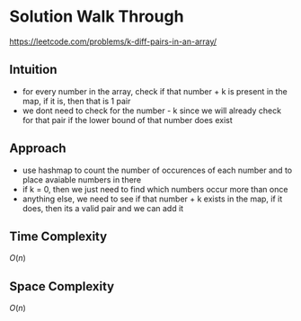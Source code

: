 # Solution Walk Through
https://leetcode.com/problems/k-diff-pairs-in-an-array/

## Intuition
- for every number in the array, check if that number + k is present in the map, if it is, then that is 1 pair
- we dont need to check for the number - k since we will already check for that pair if the lower bound of that number does exist

## Approach
- use hashmap to count the number of occurences of each number and to place avaiable numbers in there
- if k = 0, then we just need to find which numbers occur more than once
- anything else, we need to see if that number + k exists in the map, if it does, then its a valid pair and we can add it


## Time Complexity
$O(n)$

## Space Complexity
$O(n)$




